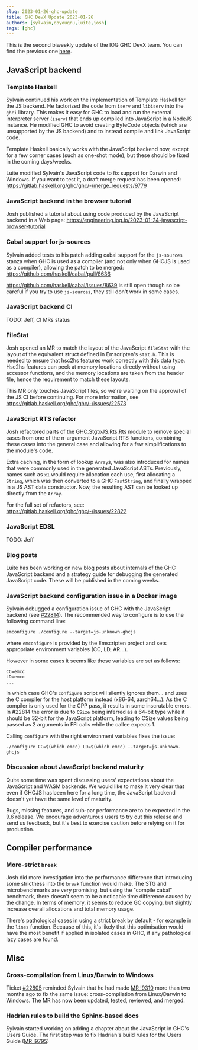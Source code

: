 ```yaml
---
slug: 2023-01-26-ghc-update
title: GHC DevX Update 2023-01-26
authors: [sylvain,doyougnu,luite,josh]
tags: [ghc]
---
```


This is the second biweekly update of the IOG GHC DevX team.
You can find the previous one [here](https://engineering.iog.io/2023-01-12-ghc-update).

## JavaScript backend

### Template Haskell

Sylvain continued his work on the implementation of Template Haskell for the JS
backend. He factorized the code from `iserv` and `libiserv` into the `ghci`
library. This makes it easy for GHC to load and run the external interpreter
server (`iserv`) that ends up compiled into JavaScript in a NodeJS instance. He
modified GHC to avoid creating ByteCode objects (which are unsupported by the JS
backend) and to instead compile and link JavaScript code.

Template Haskell basically works with the JavaScript backend now, except for a few
corner cases (such as one-shot mode), but these should be fixed in the coming
days/weeks.

Luite modified Sylvain's JavaScript code to fix support for Darwin and Windows. If you
want to test it, a draft merge request has been opened:
https://gitlab.haskell.org/ghc/ghc/-/merge_requests/9779

### JavaScript backend in the browser tutorial

Josh published a tutorial about using code produced by the JavaScript backend in a Web
page:
https://engineering.iog.io/2023-01-24-javascript-browser-tutorial


### Cabal support for js-sources

Sylvain added tests to his patch adding cabal support for the `js-sources`
stanza when GHC is used as a compiler (and not only when GHCJS is used as a
compiler), allowing the patch to be merged:
https://github.com/haskell/cabal/pull/8636

https://github.com/haskell/cabal/issues/8639 is still open though so be careful
if you try to use `js-sources`, they still don't work in some cases.


### JavaScript backend CI

TODO: Jeff, CI MRs status

### FileStat

Josh opened an MR to match the layout of the JavaScript `fileStat` with the
layout of the equivalent struct defined in Emscripten's `stat.h`. This is needed
to ensure that hsc2hs features work correctly with this data type. Hsc2hs features
can peek at memory locations directly without using accessor functions, and the
memory locations are taken from the header file, hence the requirement to match
these layouts.

This MR only touches JavaScript files, so we're waiting on the approval of the
JS CI before continuing. For more information, see
https://gitlab.haskell.org/ghc/ghc/-/issues/22573

### JavaScript RTS refactor

Josh refactored parts of the GHC.StgtoJS.Rts.Rts module to remove special cases
from one of the n-argument JavaScript RTS functions, combining these cases into the
general case and allowing for a few simplifications to the module's code.

Extra caching, in the form of lookup `Array`s, was also introduced for names
that were commonly used in the generated JavaScript ASTs. Previously, names
such as `x1` would require allocation each use, first allocating a `String`,
which was then converted to a GHC `FastString`, and finally wrapped in a JS
AST data constructor. Now, the resulting AST can be looked up directly from
the `Array`.

For the full set of refactors, see:
https://gitlab.haskell.org/ghc/ghc/-/issues/22822

### JavaScript EDSL

TODO: Jeff


### Blog posts

Luite has been working on new blog posts about internals of the GHC JavaScript
backend and a strategy guide for debugging the generated JavaScript code. These
will be published in the coming weeks.

### JavaScript backend configuration issue in a Docker image

Sylvain debugged a configuration issue of GHC with the JavaScript backend (see
[#22814](https://gitlab.haskell.org/ghc/ghc/-/issues/22814)).
The recommended way to configure is to use the following command line:

```
emconfigure ./configure --target=js-unknown-ghcjs
```

where `emconfigure` is provided by the Emscripten project and sets appropriate
environment variables (CC, LD, AR...).

However in some cases it seems like these variables are set as follows:

```
CC=emcc
LD=emcc
...
```

in which case GHC's `configure` script will silently ignores them... and uses the
C compiler for the host platform instead (x86-64, aarch64...). As the C compiler
is only used for the CPP pass, it results in some inscrutable errors. In #22814
the error is due to `CSize` being inferred as a 64-bit type while it should be
32-bit for the JavaScript platform, leading to CSize values being passed as 2
arguments in FFI calls while the callee expects 1.

Calling `configure` with the right environment variables fixes the issue:

```
./configure CC=$(which emcc) LD=$(which emcc) --target=js-unknown-ghcjs
```


### Discussion about JavaScript backend maturity

Quite some time was spent discussing users' expectations about the JavaScript and WASM backends.
We would like to make it very clear that even if GHCJS has been here for a long time,
the JavaScript backend doesn't yet have the same level of maturity.

Bugs, missing features, and sub-par performance are to be expected in the 9.6 release.
We encourage adventurous users to try out this release and send us feedback, but it's
best to exercise caution before relying on it for production.

## Compiler performance

### More-strict `break`

Josh did more investigation into the performance difference that introducing
some strictness into the `break` function would make. The STG and microbenchmarks
are very promising, but using the "compile cabal" benchmark, there doesn't seem
to be a noticable time difference caused by the change. In terms of memory, it
seems to reduce GC copying, but slightly increase overall allocations and total
memory usage.

There's pathological cases in using a strict break by default - for example in the
`lines` function. Because of this, it's likely that this optimisation would have
the most benefit if applied in isolated cases in GHC, if any pathological lazy
cases are found.

## Misc

### Cross-compilation from Linux/Darwin to Windows

Ticket [#22805](https://gitlab.haskell.org/ghc/ghc/-/issues/22805) reminded Sylvain that he had made [MR !9310](https://gitlab.haskell.org/ghc/ghc/-/merge_requests/9310) more than two months ago to fix the same issue: cross-compilation from Linux/Darwin to Windows. The MR has now been updated, tested, reviewed, and merged.

### Hadrian rules to build the Sphinx-based docs

Sylvain started working on adding a chapter about the JavaScript in GHC's Users Guide.
The first step was to fix Hadrian's build rules for the Users Guide ([MR !9795](https://gitlab.haskell.org/ghc/ghc/-/merge_requests/9795))
